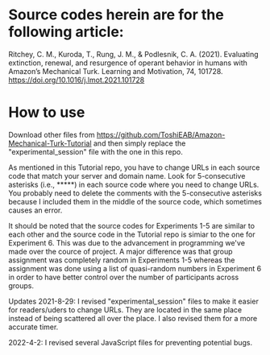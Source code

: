 # Source codes herein are for the following article:

Ritchey, C. M., Kuroda, T., Rung, J. M., & Podlesnik, C. A. (2021). Evaluating extinction, renewal, and resurgence of operant behavior in humans with Amazon’s Mechanical Turk. Learning and Motivation, 74, 101728. https://doi.org/10.1016/j.lmot.2021.101728

# How to use

Download other files from https://github.com/ToshiEAB/Amazon-Mechanical-Turk-Tutorial and then simply replace the "experimental_session" file with the one in this repo.

As mentioned in this Tutorial repo, you have to change URLs in each source code that match your server and domain name. Look for 5-consecutive asterisks (i.e., *****) in each source code where you need to change URLs. You probably need to delete the comments with the 5-consecutive asterisks because I included them in the middle of the source code, which sometimes causes an error. 

It should be noted that the source codes for Experiments 1-5 are similar to each other and the source code in the Tutorial repo is simiar to the one for Experiment 6. This was due to the advancement in programming we've made over the cource of project. A major difference was that group assignment was completely random in Experiments 1-5 whereas the assignment was done using a list of quasi-random numbers in Experiment 6 in order to have better control over the number of participants across groups. 

Updates
2021-8-29: I revised "experimental_session" files to make it easier for readers/uders to change URLs. They are located in the same place instead of being scattered all over the place. I also revised them for a more accurate timer.

2022-4-2: I revised several JavaScript files for preventing potential bugs.
